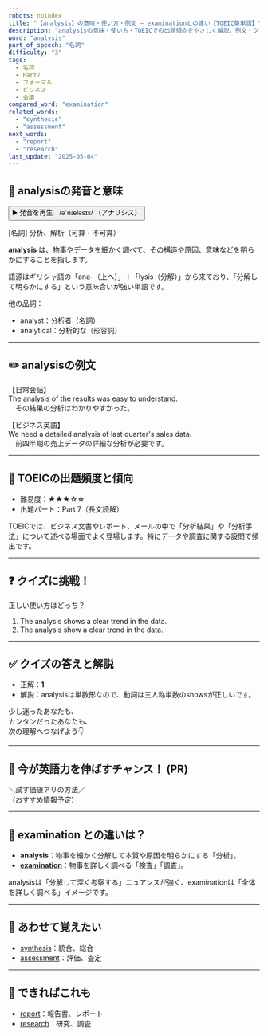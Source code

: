 ```yaml
---
robots: noindex
title: "【analysis】の意味・使い方・例文 ― examinationとの違い【TOEIC英単語】"
description: "analysisの意味・使い方・TOEICでの出題傾向をやさしく解説。例文・クイズ付きでexaminationとの違いもわかりやすく学べます。"
word: "analysis"
part_of_speech: "名詞"
difficulty: "3"
tags:
  - 名詞
  - Part7
  - フォーマル
  - ビジネス
  - 会議
compared_word: "examination"
related_words:
  - "synthesis"
  - "assessment"
next_words:
  - "report"
  - "research"
last_update: "2025-05-04"
---
```


## 🔰 analysisの発音と意味

<button class="play-audio" onclick="playTTS('analysis')">
  <span class="play-audio-main">
    ▶️ 発音を再生　/əˈnæləsɪs/
  </span>
  <span class="play-audio-sub">
    （アナリシス）
  </span>
</button>

[名詞] 分析、解析（可算・不可算）

**analysis** は、物事やデータを細かく調べて、その構造や原因、意味などを明らかにすることを指します。

語源はギリシャ語の「ana-（上へ）」＋「lysis（分解）」から来ており、「分解して明らかにする」という意味合いが強い単語です。

他の品詞：  
- analyst：分析者（名詞）
- analytical：分析的な（形容詞）

---

## ✏️ analysisの例文

【日常会話】  
The analysis of the results was easy to understand.  
　その結果の分析はわかりやすかった。

【ビジネス英語】  
We need a detailed analysis of last quarter's sales data.  
　前四半期の売上データの詳細な分析が必要です。

---

## 🎯 TOEICの出題頻度と傾向

- 難易度：★★★☆☆
- 出題パート：Part 7（長文読解）

TOEICでは、ビジネス文書やレポート、メールの中で「分析結果」や「分析手法」について述べる場面でよく登場します。特にデータや調査に関する設問で頻出です。

---

## ❓ クイズに挑戦！

正しい使い方はどっち？

1. The analysis shows a clear trend in the data.  
2. The analysis show a clear trend in the data.

---

## ✅ クイズの答えと解説

- 正解：**1**
- 解説：analysisは単数形なので、動詞は三人称単数のshowsが正しいです。

少し迷ったあなたも、  
カンタンだったあなたも、  
次の理解へつなげよう👇️

---

## 🚀 今が英語力を伸ばすチャンス！ (PR)

<div class="info-center">
＼試す価値アリの方法／<br>  
（おすすめ情報予定）
</div>

---

## 🤔  examination との違いは？

- **analysis**：物事を細かく分解して本質や原因を明らかにする「分析」。
- **[examination](/word/examination/)**：物事を詳しく調べる「検査」「調査」。

analysisは「分解して深く考察する」ニュアンスが強く、examinationは「全体を詳しく調べる」イメージです。

---

## 🧩 あわせて覚えたい

- [synthesis](/word/synthesis/)：統合、総合
- [assessment](/word/assessment/)：評価、査定

---

## 📖 できればこれも

- [report](/word/report/)：報告書、レポート
- [research](/word/research/)：研究、調査

<!-- cvid: aid34_bid19 -->
